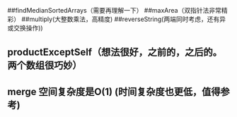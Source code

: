 ##findMedianSortedArrays（需要再理解一下）
##maxArea（双指针法非常精彩）
##multiply(大整数乘法，高精度)
##reverseString(两端同时考虑，还有异或交换操作))
## productExceptSelf（想法很好，之前的，之后的。两个数组很巧妙）
## merge 空间复杂度是O(1) (时间复杂度也更低，值得参考)
